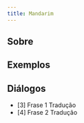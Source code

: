 ```yaml
---
title: Mandarim
---
```


## Sobre



## Exemplos



## Diálogos

- [3] Frase 1
     Tradução
- [4] Frase 2
     Tradução
